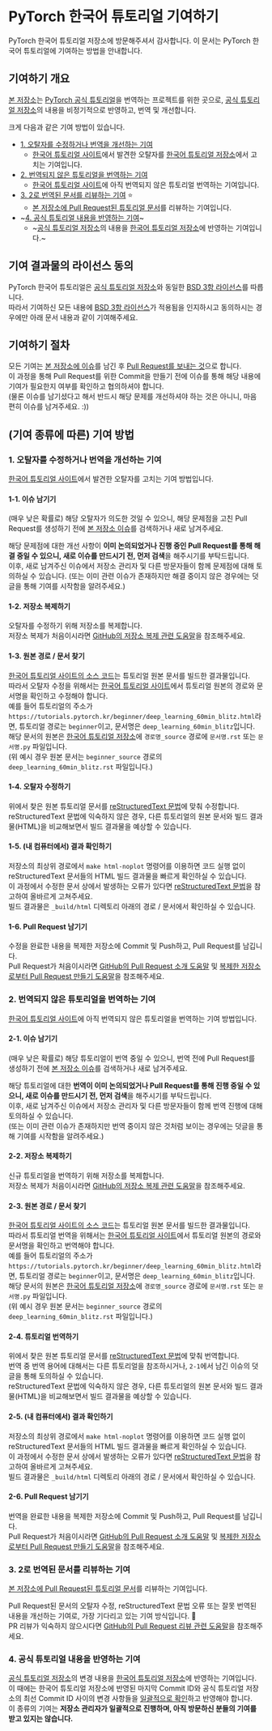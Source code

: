 # PyTorch 한국어 튜토리얼 기여하기

PyTorch 한국어 튜토리얼 저장소에 방문해주셔서 감사합니다. 이 문서는 PyTorch 한국어 튜토리얼에 기여하는 방법을 안내합니다.

## 기여하기 개요

[본 저장소](https://github.com/9bow/PyTorch-tutorials-kr)는 [PyTorch 공식 튜토리얼](https://pytorch.org/tutorials/)을 번역하는 프로젝트를 위한 곳으로,
[공식 튜토리얼 저장소](https://github.com/pytorch/tutorials)의 내용을 비정기적으로 반영하고, 번역 및 개선합니다.

크게 다음과 같은 기여 방법이 있습니다.

* [1. 오탈자를 수정하거나 번역을 개선하는 기여](#1-오탈자를-수정하거나-번역을-개선하는-기여)
  * [한국어 튜토리얼 사이트](http://tutorials.pytorch.kr/)에서 발견한 오탈자를 [한국어 튜토리얼 저장소](https://github.com/9bow/PyTorch-tutorials-kr)에서 고치는 기여입니다.
* [2. 번역되지 않은 튜토리얼을 번역하는 기여](#2-번역되지-않은-튜토리얼을-번역하는-기여)
  * [한국어 튜토리얼 사이트](http://tutorials.pytorch.kr/)에 아직 번역되지 않은 튜토리얼 번역하는 기여입니다.
* [3. 2로 번역된 문서를 리뷰하는 기여](#3-2로-번역된-문서를-리뷰하는-기여) :star:
  * [본 저장소에 Pull Request된 튜토리얼 문서](https://github.com/9bow/PyTorch-tutorials-kr/pulls)를 리뷰하는 기여입니다.
* ~[4. 공식 튜토리얼 내용을 반영하는 기여](#4-공식-튜토리얼-내용을-반영하는-기여)~
  * ~[공식 튜토리얼 저장소](https://github.com/pytorch/tutorials)의 내용을 [한국어 튜토리얼 저장소](https://github.com/9bow/PyTorch-tutorials-kr)에 반영하는 기여입니다.~

## 기여 결과물의 라이선스 동의

PyTorch 한국어 튜토리얼은 [공식 튜토리얼 저장소](https://github.com/pytorch/tutorials)와 동일한 [BSD 3항 라이선스](https://github.com/9bow/PyTorch-tutorials-kr/blob/master/LICENSE)를 따릅니다. \
따라서 기여하신 모든 내용에 [BSD 3항 라이선스](https://github.com/9bow/PyTorch-tutorials-kr/blob/master/LICENSE)가 적용됨을 인지하시고 동의하시는 경우에만 아래 문서 내용과 같이 기여해주세요.

## 기여하기 절차

모든 기여는 [본 저장소에 이슈](https://github.com/9bow/PyTorch-tutorials-kr/issues/new)를 남긴 후 [Pull Request를 보내는 것](https://github.com/9bow/PyTorch-tutorials-kr/pulls)으로 합니다. \
이 과정을 통해 Pull Request를 위한 Commit을 만들기 전에 이슈를 통해 해당 내용에 기여가 필요한지 여부를 확인하고 협의하셔야 합니다. \
(물론 이슈를 남기셨다고 해서 반드시 해당 문제를 개선하셔야 하는 것은 아니니, 마음 편히 이슈를 남겨주세요. :))

## (기여 종류에 따른) 기여 방법

### 1. 오탈자를 수정하거나 번역을 개선하는 기여

[한국어 튜토리얼 사이트](http://tutorials.pytorch.kr/)에서 발견한 오탈자를 고치는 기여 방법입니다.

#### 1-1. 이슈 남기기

(매우 낮은 확률로) 해당 오탈자가 의도한 것일 수 있으니, 해당 문제점을 고친 Pull Request를 생성하기 전에 [본 저장소 이슈](https://github.com/9bow/PyTorch-tutorials-kr/issues)를 검색하거나 새로 남겨주세요.

해당 문제점에 대한 개선 사항이 **이미 논의되었거나 진행 중인 Pull Request를 통해 해결 중일 수 있으니, 새로 이슈를 만드시기 전, 먼저 검색**을 해주시기를 부탁드립니다. \
이후, 새로 남겨주신 이슈에서 저장소 관리자 및 다른 방문자들이 함께 문제점에 대해 토의하실 수 있습니다. (또는 이미 관련 이슈가 존재하지만 해결 중이지 않은 경우에는 덧글을 통해 기여를 시작함을 알려주세요.)

#### 1-2. 저장소 복제하기

오탈자를 수정하기 위해 저장소를 복제합니다. \
저장소 복제가 처음이시라면 [GitHub의 저장소 복제 관련 도움말](https://help.github.com/en/github/getting-started-with-github/fork-a-repo)을 참조해주세요.

#### 1-3. 원본 경로 / 문서 찾기

[한국어 튜토리얼 사이트의 소스 코드](https://github.com/9bow/PyTorch-tutorials-kr/tree/master/docs)는 튜토리얼 원본 문서를 빌드한 결과물입니다. \
따라서 오탈자 수정을 위해서는 [한국어 튜토리얼 사이트](http://tutorials.pytorch.kr/)에서 튜토리얼 원본의 경로와 문서명을 확인하고 수정해야 합니다. \
예를 들어 튜토리얼의 주소가 `https://tutorials.pytorch.kr/beginner/deep_learning_60min_blitz.html`라면, 튜토리얼 경로는 `beginner`이고, 문서명은 `deep_learning_60min_blitz`입니다. \
해당 문서의 원본은 [한국어 튜토리얼 저장소](https://github.com/9bow/PyTorch-tutorials-kr)에 `경로명_source` 경로에 `문서명.rst` 또는 `문서명.py` 파일입니다. \
(위 예시 경우 원본 문서는 `beginner_source` 경로의 `deep_learning_60min_blitz.rst` 파일입니다.)

#### 1-4. 오탈자 수정하기

위에서 찾은 원본 튜토리얼 문서를 [reStructuredText 문법](http://docutils.sourceforge.net/docs/user/rst/quickref.html)에 맞춰 수정합니다. \
reStructuredText 문법에 익숙하지 않은 경우, 다른 튜토리얼의 원본 문서와 빌드 결과물(HTML)을 비교해보면서 빌드 결과물을 예상할 수 있습니다.

#### 1-5. (내 컴퓨터에서) 결과 확인하기

저장소의 최상위 경로에서 `make html-noplot` 명령어를 이용하면 코드 실행 없이 reStructuredText 문서들의 HTML 빌드 결과물을 빠르게 확인하실 수 있습니다. \
이 과정에서 수정한 문서 상에서 발생하는 오류가 있다면 [reStructuredText 문법](http://docutils.sourceforge.net/docs/user/rst/quickref.html)을 참고하여 올바르게 고쳐주세요. \
빌드 결과물은 `_build/html` 디렉토리 아래의 경로 / 문서에서 확인하실 수 있습니다.

#### 1-6. Pull Request 남기기

수정을 완료한 내용을 복제한 저장소에 Commit 및 Push하고, Pull Request를 남깁니다. \
Pull Request가 처음이시라면 [GitHub의 Pull Request 소개 도움말](https://help.github.com/en/github/collaborating-with-issues-and-pull-requests/about-pull-requests) 및 [복제한 저장소로부터 Pull Request 만들기 도움말](https://help.github.com/en/github/collaborating-with-issues-and-pull-requests/creating-a-pull-request-from-a-fork)을 참조해주세요.

### 2. 번역되지 않은 튜토리얼을 번역하는 기여

[한국어 튜토리얼 사이트](http://tutorials.pytorch.kr/)에 아직 번역되지 않은 튜토리얼을 번역하는 기여 방법입니다.

#### 2-1. 이슈 남기기

(매우 낮은 확률로) 해당 튜토리얼이 번역 중일 수 있으니, 번역 전에 Pull Request를 생성하기 전에 [본 저장소 이슈](https://github.com/9bow/PyTorch-tutorials-kr/issues)를 검색하거나 새로 남겨주세요.

해당 튜토리얼에 대한 **번역이 이미 논의되었거나 Pull Request를 통해 진행 중일 수 있으니, 새로 이슈를 만드시기 전, 먼저 검색**을 해주시기를 부탁드립니다. \
이후, 새로 남겨주신 이슈에서 저장소 관리자 및 다른 방문자들이 함께 번역 진행에 대해 토의하실 수 있습니다. \
(또는 이미 관련 이슈가 존재하지만 번역 중이지 않은 것처럼 보이는 경우에는 덧글을 통해 기여를 시작함을 알려주세요.)

#### 2-2. 저장소 복제하기

신규 튜토리얼을 번역하기 위해 저장소를 복제합니다. \
저장소 복제가 처음이시라면 [GitHub의 저장소 복제 관련 도움말](https://help.github.com/en/github/getting-started-with-github/fork-a-repo)을 참조해주세요.

#### 2-3. 원본 경로 / 문서 찾기

[한국어 튜토리얼 사이트의 소스 코드](https://github.com/9bow/PyTorch-tutorials-kr/tree/master/docs)는 튜토리얼 원본 문서를 빌드한 결과물입니다. \
따라서 튜토리얼 번역을 위해서는 [한국어 튜토리얼 사이트](http://tutorials.pytorch.kr/)에서 튜토리얼 원본의 경로와 문서명을 확인하고 번역해야 합니다. \
예를 들어 튜토리얼의 주소가 `https://tutorials.pytorch.kr/beginner/deep_learning_60min_blitz.html`라면, 튜토리얼 경로는 `beginner`이고, 문서명은 `deep_learning_60min_blitz`입니다. \
해당 문서의 원본은 [한국어 튜토리얼 저장소](https://github.com/9bow/PyTorch-tutorials-kr)에 `경로명_source` 경로에 `문서명.rst` 또는 `문서명.py` 파일입니다. \
(위 예시 경우 원본 문서는 `beginner_source` 경로의 `deep_learning_60min_blitz.rst` 파일입니다.)

#### 2-4. 튜토리얼 번역하기

위에서 찾은 원본 튜토리얼 문서를 [reStructuredText 문법](http://docutils.sourceforge.net/docs/user/rst/quickref.html)에 맞춰 번역합니다. \
번역 중 번역 용어에 대해서는 다른 튜토리얼을 참조하시거나, `2-1`에서 남긴 이슈의 덧글을 통해 토의하실 수 있습니다. \
reStructuredText 문법에 익숙하지 않은 경우, 다른 튜토리얼의 원본 문서와 빌드 결과물(HTML)을 비교해보면서 빌드 결과물을 예상할 수 있습니다.

#### 2-5. (내 컴퓨터에서) 결과 확인하기

저장소의 최상위 경로에서 `make html-noplot` 명령어를 이용하면 코드 실행 없이 reStructuredText 문서들의 HTML 빌드 결과물을 빠르게 확인하실 수 있습니다. \
이 과정에서 수정한 문서 상에서 발생하는 오류가 있다면 [reStructuredText 문법](http://docutils.sourceforge.net/docs/user/rst/quickref.html)을 참고하여 올바르게 고쳐주세요. \
빌드 결과물은 `_build/html` 디렉토리 아래의 경로 / 문서에서 확인하실 수 있습니다.

#### 2-6. Pull Request 남기기

번역을 완료한 내용을 복제한 저장소에 Commit 및 Push하고, Pull Request를 남깁니다. \
Pull Request가 처음이시라면 [GitHub의 Pull Request 소개 도움말](https://help.github.com/en/github/collaborating-with-issues-and-pull-requests/about-pull-requests) 및 [복제한 저장소로부터 Pull Request 만들기 도움말](https://help.github.com/en/github/collaborating-with-issues-and-pull-requests/creating-a-pull-request-from-a-fork)을 참조해주세요.

### 3. 2로 번역된 문서를 리뷰하는 기여

[본 저장소에 Pull Request된 튜토리얼 문서](https://github.com/9bow/PyTorch-tutorials-kr/pulls)를 리뷰하는 기여입니다.

Pull Request된 문서의 오탈자 수정, reStructuredText 문법 오류 또는 잘못 번역된 내용을 개선하는 기여로, 가장 기다리고 있는 기여 방식입니다. :pray: \
PR 리뷰가 익숙하지 않으시다면 [GitHub의 Pull Request 리뷰 관련 도움말](https://docs.github.com/en/free-pro-team@latest/github/collaborating-with-issues-and-pull-requests/about-pull-request-reviews)을 참조해주세요.

### 4. 공식 튜토리얼 내용을 반영하는 기여

[공식 튜토리얼 저장소](https://github.com/pytorch/tutorials)의 변경 내용을 [한국어 튜토리얼 저장소](https://github.com/9bow/PyTorch-tutorials-kr)에 반영하는 기여입니다. \
이 때에는 한국어 튜토리얼 저장소에 반영된 마지막 Commit ID와 공식 튜토리얼 저장소의 최선 Commit ID 사이의 변경 사항들을 [일괄적으로 확인](https://help.github.com/en/github/committing-changes-to-your-project/comparing-commits-across-time)하고 반영해야 합니다. \
이 종류의 기여는 **저장소 관리자가 일괄적으로 진행하며, 아직 방문하신 분들의 기여를 받고 있지는 않습니다.**
